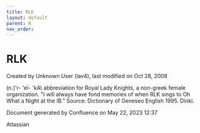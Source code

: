 ```yaml
---
title: RLK
layout: default
parent: R
nav_order:
---
```


# RLK

Created by  Unknown User (lav4), last modified on Oct 28, 2008

(n.)\'r- 'el- 'kA\ abbreviation for Royal Lady Knights, a non-greek female organization. &quot;I will always have fond memories of when RLK sings to Oh What a Night at the IB.&quot; Source: Dictionary of Geneseo English 1995. Dinki.

Document generated by Confluence on May 22, 2023 12:37

Atlassian
